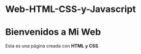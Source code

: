 # Web-HTML-CSS-y-Javascript
<!DOCTYPE html>
<html lang="es">
   <head>
       <meta charset="UTF-8">
       <meta name="viewport" content="width=device-width, initial-scale=1.0">
       <title>Mi Web con HTML</title>
   </head>
   <body>
       <h1>Bienvenidos a Mi Web</h1>
       <p>Esta es una página creada con <strong>HTML y CSS</strong>.</p>
   </body>
</html>
